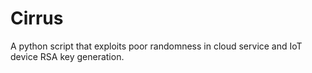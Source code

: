 # Cirrus
A python script that exploits poor randomness in cloud service and IoT device RSA key generation.
